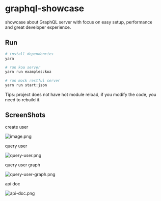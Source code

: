 # graphql-showcase

showcase about GraphQL server with focus on easy setup, performance and great developer experience.

## Run

```bash
# install dependencies
yarn

# run koa server
yarn run examples:koa

# run mock restful server
yarn run start:json
```

Tips: project does not have hot module reload, if you modify the code, you need to rebuild it.

## ScreenShots

create user

![image.png](https://i.loli.net/2019/08/19/xNQUcrKVmGyC8vE.png)

query user

![query-user.png](https://i.loli.net/2019/08/19/W5PzLYGRslq89vf.png)

query user graph

![query-user-graph.png](https://i.loli.net/2019/08/19/JESfWdTwkDIn24g.png)

api doc

![api-doc.png](https://i.loli.net/2019/08/19/bRUpfcuNX5Dah9o.png)
